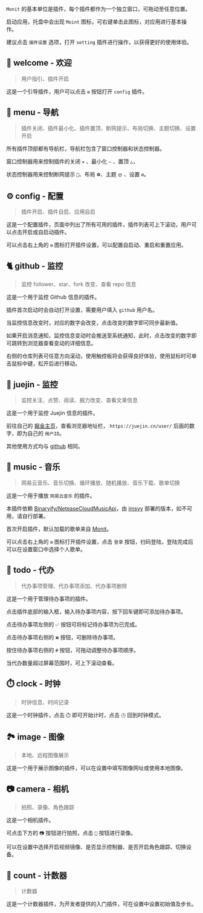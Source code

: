 <!--
 * @Author: fzf404
 * @Date: 2022-09-23 20:37:31
 * @LastEditors: fzf404 me@fzf404.art
 * @LastEditTime: 2022-12-19 21:56:43
 * @Description: 使用指南
-->

`Monit` 的基本单位是插件，每个插件都作为一个独立窗口，可拖动至任意位置。

启动应用，托盘中会出现 `Moint` 图标，可右键单击此图标，对应用进行基本操作。

建议点击 `插件设置` 选项，打开 `setting` 插件进行操作，以获得更好的使用体验。

## 👏 welcome - 欢迎

> 用户指引、插件开启

这是一个引导插件，用户可以点击 `⚙️` 按钮打开 `config` 插件。

## 🎈 menu - 导航

> 插件关闭、插件最小化、插件置顶、断网提示、布局切换、主题切换、设置开启

所有插件顶部都有导航栏，导航栏包含了窗口控制器和状态控制器。

窗口控制器用来控制插件的关闭 `✕` 、最小化 `—` 、置顶 `△`，

状态控制器用来控制断网提示 `📶`、布局 `⚽`、主题 `🌞` 、设置 `⚙️`。

## ⚙️ config - 配置

> 插件开启、插件自启、应用自启

这是一个配置插件，页面中列出了所有可用的插件，插件列表可上下滚动，用户可以点击开启或自启动插件。

可以点击右上角的 `⚙️` 图标打开插件设置，可以配置自启动、重启和重置应用。

## 🐈 github - 监控

> 监控 follower、star、fork 改变、查看 repo 信息

这是一个用于监控 Github 信息的插件。

插件首次启动时会自动打开设置，需要用户填入 `github` 用户名。

当监控信息改变时，对应的数字会改变，点击改变的数字即可同步最新值。

如果开启消息通知，监控信息变动时会推送至系统通知，此时，点击改变的数字即可跳转到浏览器查看变动的详细信息。

右侧的仓库列表可任意方向滚动，使用触控板将会获得良好体验，使用鼠标时可单击鼠标中键，松开后进行移动。

## 🏅 juejin - 监控

> 监控关注、点赞、阅读、掘力改变、查看文章信息

这是一个用于监控 Juejin 信息的插件。

前往自己的 [掘金主页](https://juejin.cn/)，查看浏览器地址栏， `https://juejin.cn/user/` 后面的数字，即为自己的 `用户ID`。

其他使用方式均与 [github](#🐈-github-监控) 相同。

## 🎵 music - 音乐

> 网易云音乐、音乐切换、循环播放、随机播放、音乐下载、歌单切换

这是一个用于播放 `网易云音乐` 的插件。

本插件依赖 [Binaryify/NeteaseCloudMusicApi](https://github.com/Binaryify/NeteaseCloudMusicApi)，由 [imsyy](https://api-music.imsyy.top/) 部署的版本，如不可用，请自行部署。

首次开启插件，默认加载的歌单来自 [Monit](https://music.163.com/#/playlist?id=7667645628)。

可以点击右上角的 `⚙️` 图标打开插件设置，点击 `登录` 按钮，扫码登陆，登陆完成后可以在设置窗口中选择个人歌单。

## 📝 todo - 代办

> 代办事项管理、代办事项添加、代办事项删除

这是一个用于管理待办事项的插件。

点击插件底部的输入框，输入待办事项内容，按下回车键即可添加待办事项。

点击待办事项左侧的 `✅` 按钮可将标记待办事项为已完成。

点击待办事项右侧的 `❌` 按钮，可删除待办事项。

按住待办事项右侧的 `#` 按钮，可拖动调整待办事项顺序。

当代办数量超过屏幕范围时，可上下滚动查看。

## ⏱️ clock - 时钟

> 时钟信息、时间记录

这是一个时钟插件，点击 `⏱️` 即可开始计时，点击 `🕒` 回到时钟模式。

## 🏞️ image - 图像

> 本地、远程图像展示

这是一个用于展示图像的插件，可以在设置中填写图像网址或使用本地图像。

## 📷 camera - 相机

> 拍照、录像、角色跟踪

这是一个相机插件。

可点击下方的 `📷` 按钮进行拍照，点击 `🎥` 按钮进行录像。

可以在设置中选择开启视频镜像、是否显示控制器、是否开启角色跟踪、切换设备。

## 🎨 count - 计数器

> 计数器

这是一个计数器插件，为开发者提供的入门插件，可在设置中设置初始值及步长。

